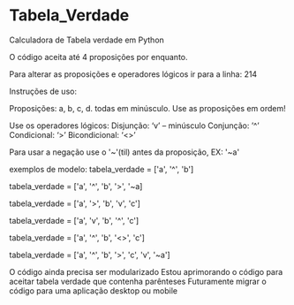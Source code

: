 # Tabela_Verdade

Calculadora de Tabela verdade em Python

O código aceita até 4 proposições por enquanto.

Para alterar as proposições e operadores lógicos ir para a linha: 214

Instruções de uso:

Proposições: a, b, c, d. todas em minúsculo.
Use as proposições em ordem! 

Use os operadores lógicos: 
Disjunção: ‘v’ – minúsculo
Conjunção: ’^’
Condicional:  ‘>’
Bicondicional: ‘<>’ 

Para usar a negação use o '~'(til) antes da proposição, EX:  '~a'

exemplos de modelo:
tabela_verdade = ['a', '^', 'b']

tabela_verdade = ['a', '^', 'b', '>', '~a]

tabela_verdade = ['a', '>', 'b', 'v', 'c']

tabela_verdade = ['a', 'v', 'b', '^', 'c']

tabela_verdade = ['a', '^', 'b', '<>', 'c']

tabela_verdade = ['a', '^', 'b', '>', 'c', 'v', '~a']

O código ainda precisa ser modularizado
Estou aprimorando o código para aceitar tabela verdade que contenha parênteses
Futuramente migrar o código para uma aplicação desktop ou mobile
